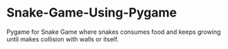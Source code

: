 # Snake-Game-Using-Pygame
Pygame for Snake Game where snakes consumes food and keeps growing until makes collision with walls or itself.
